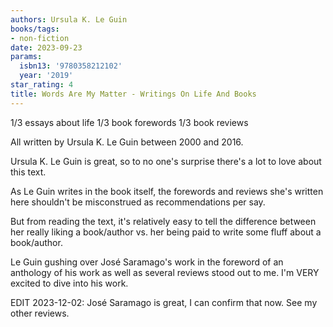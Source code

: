 ```yaml
---
authors: Ursula K. Le Guin
books/tags:
- non-fiction
date: 2023-09-23
params:
  isbn13: '9780358212102'
  year: '2019'
star_rating: 4
title: Words Are My Matter - Writings On Life And Books
---
```


1/3 essays about life 1/3 book forewords 1/3 book reviews

All written by Ursula K. Le Guin between 2000 and 2016.

Ursula K. Le Guin is great, so to no one's surprise there's a lot to love about
this text.

<!--more-->

As Le Guin writes in the book itself, the forewords and reviews she's written
here shouldn't be misconstrued as recommendations per say.

But from reading the text, it's relatively easy to tell the difference between
her really liking a book/author vs. her being paid to write some fluff about a
book/author.

Le Guin gushing over José Saramago's work in the foreword of an anthology of his
work as well as several reviews stood out to me. I'm VERY excited to dive into
his work.

EDIT 2023-12-02: José Saramago is great, I can confirm that now. See my other
reviews.